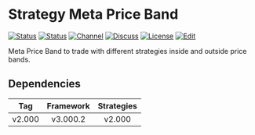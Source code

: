 # Strategy Meta Price Band

[![Status][gha-image-check-master]][gha-link-check-master]
[![Status][gha-image-compile-master]][gha-link-compile-master]
[![Channel][tg-channel-image]][tg-channel-link]
[![Discuss][gh-discuss-badge]][gh-discuss-link]
[![License][license-image]][license-link]
[![Edit][gh-edit-badge]][gh-edit-link]

Meta Price Band to trade
with different strategies inside and outside price bands.

## Dependencies

| Tag      | Framework | Strategies |
|:--------:|:---------:|:----------:|
| v2.000   | v3.000.2  | v2.000     |

<!-- Named links -->

[gh-discuss-badge]: https://img.shields.io/badge/Discussions-Q&A-blue.svg?logo=github
[gh-discuss-link]: https://github.com/EA31337/EA31337-Strategies/discussions

[gh-edit-badge]: https://img.shields.io/badge/GitHub-edit-purple.svg?logo=github
[gh-edit-link]: https://github.dev/EA31337/Strategy-Meta_Price_Band

[gha-link-check-master]: https://github.com/EA31337/Strategy-Meta_Price_Band/actions?query=workflow:Check+branch%3Amaster
[gha-image-check-master]: https://github.com/EA31337/Strategy-Meta_Price_Band/workflows/Check/badge.svg?branch=master
[gha-link-compile-master]: https://github.com/EA31337/Strategy-Meta_Price_Band/actions?query=workflow:Compile+branch%3Amaster
[gha-image-compile-master]: https://github.com/EA31337/Strategy-Meta_Price_Band/workflows/Compile/badge.svg?branch=master

[tg-channel-image]: https://img.shields.io/badge/Telegram-join-0088CC.svg?logo=telegram
[tg-channel-link]: https://t.me/EA31337

[license-image]: https://img.shields.io/github/license/EA31337/EA31337-Strategies.svg
[license-link]: https://tldrlegal.com/license/gnu-general-public-license-v3-(gpl-3)
